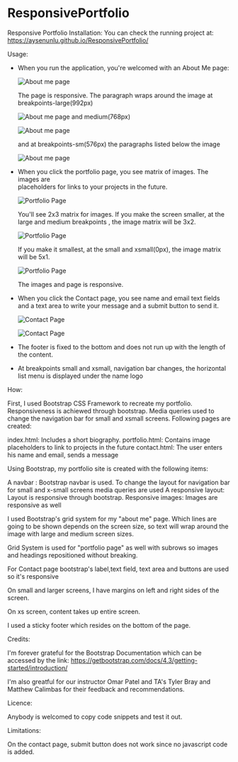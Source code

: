 # ResponsivePortfolio
Responsive Portfolio
Installation:
    You can check the running project at:  
    https://aysenunlu.github.io/ResponsivePortfolio/

Usage:
   - When you run the application, you're welcomed with an About Me page:

     ![About me page](assets/images/a1.png)

     The page is responsive. The paragraph wraps around the image at breakpoints-large(992px) 

     ![About me page](assets/images/a2.png)
     and medium(768px) 

     ![About me page](assets/images/a3.png)
     
     and at breakpoints-sm(576px) the paragraphs listed below the image

     ![About me page](assets/images/a4.png)

   - When you click the portfolio page, you see matrix of images. The images are    
     placeholders for links to your projects in the future.  

     ![Portfolio Page ](assets/images/b1.png)

     You'll see 2x3 matrix for images. 
     If you make the screen smaller, at the large and medium breakpoints , the image matrix will be 3x2. 

     ![Portfolio Page ](assets/images/b2.png)
     
     If you make it smallest, at the small and xsmall(0px), the image matrix will be 5x1. 
     
     ![Portfolio Page ](assets/images/b3.png)

     The images and page is responsive.

   - When you click the Contact page, you see name and email text fields and a text 
     area to write your message and a submit button to send it.  

     ![Contact Page ](assets/images/c1.png)
     
     ![Contact Page ](assets/images/c4.png)

   - The footer is fixed to the bottom and does not run up with the length of the content.   

   - At breakpoints small and xsmall, navigation bar changes, the horizontal list menu 
    is displayed under the name logo

How:

First, I used Bootstrap CSS Framework to recreate my portfolio. Responsiveness is achiewed through bootstrap. Media queries used to change
the navigation bar for small and xsmall screens. Following pages are created:

index.html: Includes a short biography.
portfolio.html: Contains image placeholders to link to projects in the future
contact.html: The user enters his name and email, sends a message

Using Bootstrap, my portfolio site is created with the following items:


A navbar : Bootstrap navbar is used. To change the layout for navigation bar for small and x-small screens media queries are used 
A responsive layout: Layout is responsive through bootstrap.
Responsive images: Images are responsive as well

I used Bootstrap's grid system for my "about me" page. Which lines are going to be shown depends on the screen size, so text will wrap around the image with large and medium screen sizes.

Grid System is used for "portfolio page" as well with subrows so images and headings repositioned without breaking.

For Contact page bootstrap's label,text field, text area and buttons are used so it's responsive

On small and larger screens, I have margins on left and right sides of the screen. 

On xs screen, content takes up entire screen.

I used a sticky footer which resides on the bottom of the page.

Credits: 

I'm forever grateful for the Bootstrap Documentation which can be accessed by the link:
https://getbootstrap.com/docs/4.3/getting-started/introduction/

I'm also greatful for our instructor Omar Patel and TA's Tyler Bray and Matthew Calimbas for their feedback and recommendations.

Licence:

Anybody is welcomed to copy code snippets and test it out.

Limitations:

On the contact page, submit button does not work since no javascript code is added.



